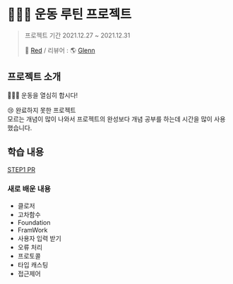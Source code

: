 # 🏋🏻‍♀️ 운동 루틴 프로젝트
>프로젝트 기간 2021.12.27 ~ 2021.12.31
>
> 🔴 [Red](https://github.com/cherrishRed) / 리뷰어 : 🌎 [Glenn](https://github.com/Journey36)

## 프로젝트 소개
🏋🏻‍♀️ 운동을 열심히 합시다!

😢 완료하지 못한 프로젝트 <br> 
모르는 개념이 많이 나와서 프로젝트의 완성보다 개념 공부를 하는데 시간을 많이 사용했습니다.

## 학습 내용

[STEP1 PR](https://github.com/yagom-academy/swift-starter-week4/pull/4)

### 새로 배운 내용
* 클로저 
* 고차함수 
* Foundation 
* FramWork 
* 사용자 입력 받기 
* 오류 처리 
* 프로토콜 
* 타입 캐스팅 
* 접근제어
